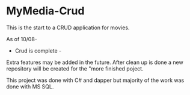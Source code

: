 # MyMedia-Crud

This is the start to a CRUD application for movies.

As of 10/08-

- Crud is complete -

Extra features may be added in the future. After clean up is done a new repository will be created for the "more finished poject.

This project was done with C# and dapper but majority of the work was done with MS SQL.

